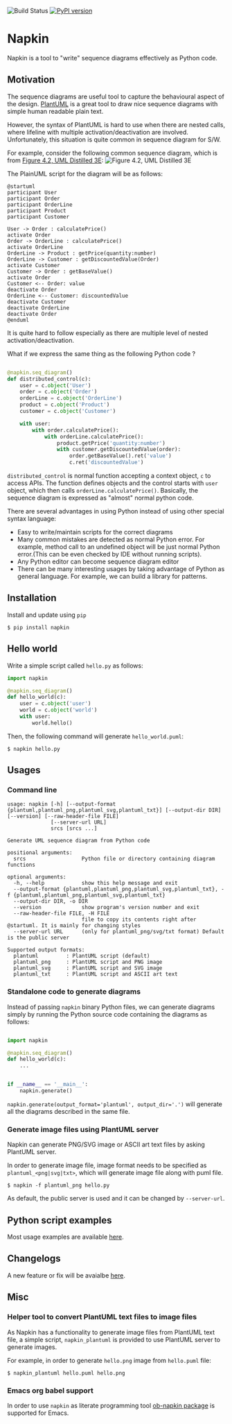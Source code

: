 ![Build Status](https://github.com/pinetr2e/napkin/actions/workflows/test.yml/badge.svg)
[![PyPI version](https://badge.fury.io/py/napkin.svg)](https://badge.fury.io/py/napkin)
# Napkin

Napkin is a tool to "write" sequence diagrams effectively as Python code.


## Motivation
The sequence diagrams are useful tool to capture the behavioural aspect of the
design. [PlantUML](http://plantuml.com) is a great tool to draw nice sequence
diagrams with simple human readable plain text.

However, the syntax of PlantUML is hard to use when there are nested calls,
where lifeline with multiple activation/deactivation are involved.
Unfortunately, this situation is quite common in sequence diagram for S/W.

For example, consider the following common sequence diagram,
which is from [Figure 4.2, UML Distilled 3E](https://my.safaribooksonline.com/book/software-engineering-and-development/uml/0321193687/sequence-diagrams/ch04):
![Figure 4.2, UML Distilled 3E](images/distributed_control.png)

The PlainUML script for the diagram will be as follows:
```plantuml
@startuml
participant User
participant Order
participant OrderLine
participant Product
participant Customer

User -> Order : calculatePrice()
activate Order
Order -> OrderLine : calculatePrice()
activate OrderLine
OrderLine -> Product : getPrice(quantity:number)
OrderLine -> Customer : getDiscountedValue(Order)
activate Customer
Customer -> Order : getBaseValue()
activate Order
Customer <-- Order: value
deactivate Order
OrderLine <-- Customer: discountedValue
deactivate Customer
deactivate OrderLine
deactivate Order
@enduml
```
It is quite hard to follow especially as there are multiple level of nested activation/deactivation.

What if we express the same thing as the following Python code ?
```python

@napkin.seq_diagram()
def distributed_control(c):
    user = c.object('User')
    order = c.object('Order')
    orderLine = c.object('OrderLine')
    product = c.object('Product')
    customer = c.object('Customer')

    with user:
        with order.calculatePrice():
            with orderLine.calculatePrice():
                product.getPrice('quantity:number')
                with customer.getDiscountedValue(order):
                    order.getBaseValue().ret('value')
                    c.ret('discountedValue')
```
`distributed_control` is normal function accepting a context object, `c` to access APIs.
The function defines objects and the control starts with `user` object, which then calls `orderLine.calculatePrice()`.
Basically, the sequence diagram is expressed as "almost" normal python code.

There are several advantages in using Python instead of using other special
syntax language:
* Easy to write/maintain scripts for the correct diagrams
* Many common mistakes are detected as normal Python error. For example, method
  call to an undefined object will be just normal Python error.(This can be even
  checked by IDE without running scripts).
* Any Python editor can become sequence diagram editor
* There can be many interesting usages by taking advantage of Python as general
  language. For example, we can build a library for patterns.


## Installation

Install and update using `pip`
```shell
$ pip install napkin
```

## Hello world

Write a simple script called `hello.py` as follows:

```python
import napkin

@napkin.seq_diagram()
def hello_world(c):
    user = c.object('user')
    world = c.object('world')
    with user:
        world.hello()
```
Then, the following command will generate `hello_world.puml`:
```shell
$ napkin hello.py
```

## Usages

### Command line
```
usage: napkin [-h] [--output-format {plantuml,plantuml_png,plantuml_svg,plantuml_txt}] [--output-dir DIR] [--version] [--raw-header-file FILE]
              [--server-url URL]
              srcs [srcs ...]

Generate UML sequence diagram from Python code

positional arguments:
  srcs                  Python file or directory containing diagram functions

optional arguments:
  -h, --help            show this help message and exit
  --output-format {plantuml,plantuml_png,plantuml_svg,plantuml_txt}, -f {plantuml,plantuml_png,plantuml_svg,plantuml_txt}
  --output-dir DIR, -o DIR
  --version             show program's version number and exit
  --raw-header-file FILE, -H FILE
                        file to copy its contents right after @startuml. It is mainly for changing styles
  --server-url URL      (only for plantuml_png/svg/txt format) Default is the public server

Supported output formats:
  plantuml         : PlantUML script (default)
  plantuml_png     : PlantUML script and PNG image
  plantuml_svg     : PlantUML script and SVG image
  plantuml_txt     : PlantUML script and ASCII art text
```

### Standalone code to generate diagrams

Instead of passing `napkin` binary Python files, we can generate diagrams simply by running
the Python source code containing the diagrams as follows:
```python

import napkin

@napkin.seq_diagram()
def hello_world(c):
    ...


if __name__ == '__main__':
    napkin.generate()
```
`napkin.generate(output_format='plantuml', output_dir='.')` will generate all the diagrams described in the same file.


### Generate image files using PlantUML server

Napkin can generate PNG/SVG image or ASCII art text files by asking PlantUML
server.

In order to generate image file, image format needs to be specified as `plantuml_<png|svg|txt>`, which will generate image file along with puml file.
```shell
$ napkin -f plantuml_png hello.py
```

As default, the public server is used and it can be changed by `--server-url`.

## Python script examples
Most usage examples are available [here](./DEMO_EXAMPLES.md).

## Changelogs
A new feature or fix will be avaialbe [here](CHANGELOG.md).

## Misc

### Helper tool to convert PlantUML text files to image files
As Napkin has a functionality to generate image files from PlantUML text file, a
simple script, `napkin_plantuml` is provided to use PlantUML server to generate
images.

For example, in order to generate `hello.png` image from `hello.puml` file:
```shell
$ napkin_plantuml hello.puml hello.png
```
### Emacs org babel support

In order to use `napkin` as literate programming tool [ob-napkin
package](https://github.com/pinetr2e/ob-napkin) is supported for Emacs.
